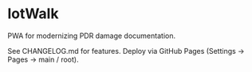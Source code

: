 # lotWalk

PWA for modernizing PDR damage documentation.

See CHANGELOG.md for features. Deploy via GitHub Pages (Settings → Pages → main / root).
